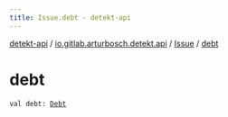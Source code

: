 ```yaml
---
title: Issue.debt - detekt-api
---
```


[detekt-api](../../index.html) / [io.gitlab.arturbosch.detekt.api](../index.html) / [Issue](index.html) / [debt](./debt.html)

# debt

`val debt: `[`Debt`](../-debt/index.html)